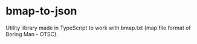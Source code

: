 # bmap-to-json

Utility library made in TypeScript to work with bmap.txt (map file format of Boring Man - OTSC).

